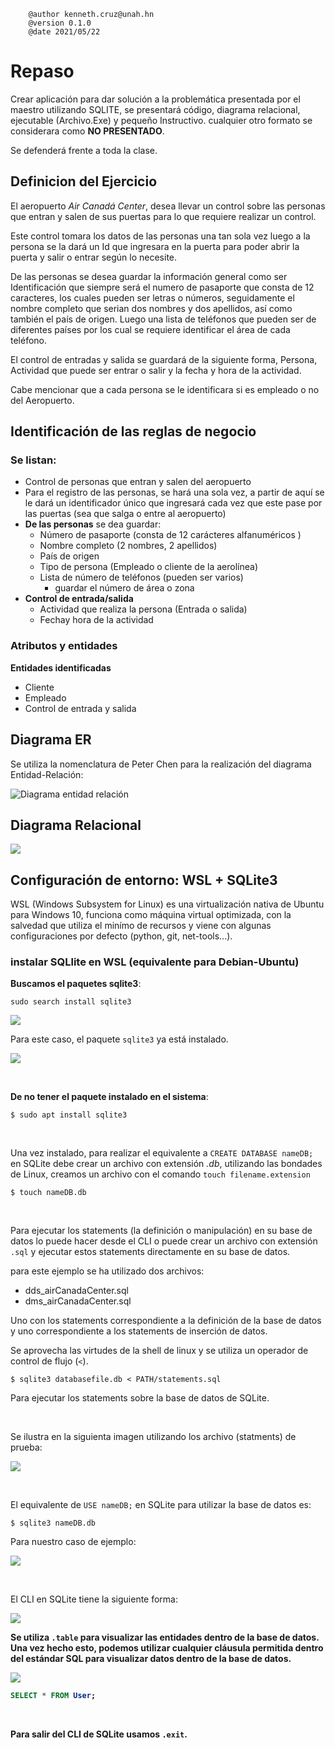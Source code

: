 ```
    @author kenneth.cruz@unah.hn
    @version 0.1.0
    @date 2021/05/22
```

# Repaso 

Crear aplicación para dar solución a la problemática presentada por el maestro utilizando SQLITE, se presentará código, diagrama relacional, ejecutable (Archivo.Exe) y pequeño Instructivo. cualquier otro formato se considerara como **NO PRESENTADO**.

Se defenderá frente a toda la clase.

## Definicion del Ejercicio 

El aeropuerto *Air Canadá Center*, desea llevar un control sobre las personas que entran y salen de sus puertas para lo que requiere realizar un control.

Este control tomara los datos de las personas una tan sola vez luego a la persona se la dará un Id que ingresara en la puerta para poder abrir la puerta y salir o entrar según lo necesite.

De las personas se desea guardar la información general como ser Identificación que siempre será el numero de pasaporte que consta de 12 caracteres, los cuales pueden ser letras o números, seguidamente el nombre completo que serian dos nombres y dos apellidos, así como también el país de origen. Luego una lista de teléfonos que pueden ser de diferentes países por los cual se requiere identificar el área de cada teléfono.

El control de entradas y salida se guardará de la siguiente forma, Persona, Actividad que puede ser entrar o salir y la fecha y hora de la actividad.

Cabe mencionar que a cada persona se le identificara si es empleado o no del Aeropuerto. 

## Identificación de las reglas de negocio

### Se listan:
- Control de personas que entran y salen del aeropuerto
- Para el registro de las personas, se hará una sola vez, a partir de aquí se le dará un identificador único que ingresará cada vez que este pase por las puertas (sea que salga o entre al aeropuerto)
- **De las personas** se dea guardar: 
  - Número de pasaporte (consta de 12 carácteres alfanuméricos  )
  - Nombre completo (2 nombres, 2 apellidos)
  - País de origen
  - Tipo de persona (Empleado o cliente de la aerolínea)
  - Lista de número de teléfonos (pueden ser varios)
    - guardar el número de área o zona
- **Control de entrada/salida**
  - Actividad que realiza la persona (Entrada o salida)
  - Fechay hora de la actividad

### Atributos y entidades

**Entidades identificadas**
- Cliente
- Empleado
- Control de entrada y salida


## Diagrama ER 

Se utiliza la nomenclatura de Peter Chen para la realización del diagrama Entidad-Relación:

![Diagrama entidad relación](./Documentación/er_airCanadaCenter.jpg)

## Diagrama Relacional 

![](./Documentación/relational_airCanadaCenter.png)


## Configuración de entorno: WSL + SQLite3

WSL (Windows Subsystem for Linux) es una virtualización nativa de Ubuntu para Windows 10, funciona como máquina virtual optimizada, con la salvedad que utiliza el minímo de recursos y viene con algunas configuraciones por defecto (python, git, net-tools...). 

### instalar SQLlite en WSL (equivalente para Debian-Ubuntu)

**Buscamos el paquetes sqlite3**:

```Shell
sudo search install sqlite3
```
![](./Documentación/images/1.png)

Para este caso, el paquete `sqlite3` ya está instalado.

![](./Documentación/images/2.png)

<br>

**De no tener el paquete instalado en el sistema**:

```Shell
$ sudo apt install sqlite3
```

<br>

Una vez instalado, para realizar el equivalente a `CREATE DATABASE nameDB;` en SQLite debe crear un archivo con extensión *.db*, utilizando las bondades de Linux, creamos un archivo con el comando `touch filename.extension`

```Shell
$ touch nameDB.db
```

<br>

Para ejecutar los statements (la definición o manipulación) en su base de datos lo puede hacer desde el CLI o puede crear un archivo con extensión `.sql` y ejecutar estos statements directamente en su base de datos. 

para este ejemplo se ha utilizado dos archivos:
- dds_airCanadaCenter.sql 
- dms_airCanadaCenter.sql 

Uno con los statements correspondiente a la definición de la base de datos y uno correspondiente a los statements de inserción de datos.  

Se aprovecha las virtudes de la shell de linux y se utiliza un operador de control de flujo (`<`). 

```Shell
$ sqlite3 databasefile.db < PATH/statements.sql
```

Para ejecutar los statements sobre la base de datos de SQLite.  

<br>

Se ilustra en la siguienta imagen utilizando los archivo (statments) de prueba: 

![](./Documentación/images/5.png)

<br>

El equivalente de `USE nameDB;` en SQLite para utilizar la base de datos es: 

```Shell
$ sqlite3 nameDB.db
```

Para nuestro caso de ejemplo:

![](./Documentación/images/3.png)

<br>

El CLI en SQLite tiene la siguiente forma: 

![](./Documentación/images/4.png)

<b>

Se utiliza `.table` para visualizar las entidades dentro de la base de datos.  
Una vez hecho esto, podemos utilizar cualquier cláusula permitida dentro del estándar SQL para visualizar datos dentro de la base de datos.

![](./Documentación/images/7.png)

```SQL
SELECT * FROM User;
```

<br>

Para salir del CLI de SQLite usamos `.exit`.

